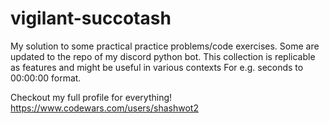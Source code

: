 # vigilant-succotash
My solution to some practical practice problems/code exercises. Some are updated to the repo of my discord python bot. This collection is replicable as features and might be useful in various contexts For e.g. seconds to 00:00:00 format. 

Checkout my full profile for everything! https://www.codewars.com/users/shashwot2

